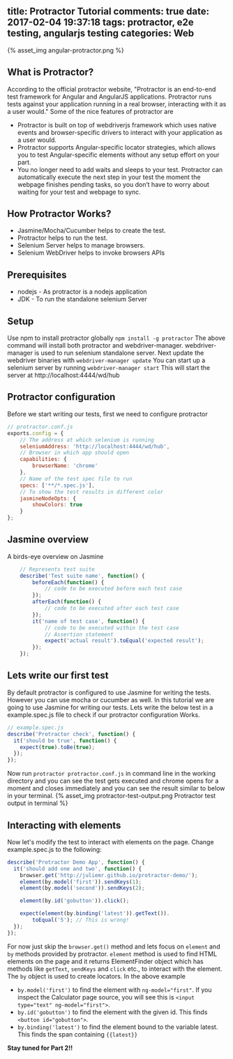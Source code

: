 title: Protractor Tutorial
comments: true
date: 2017-02-04 19:37:18
tags: protractor, e2e testing, angularjs testing
categories: Web
---
{% asset_img angular-protractor.png %}
## What is Protractor?
According to the official protractor website, "Protractor is an end-to-end test framework for Angular and AngularJS applications. Protractor runs tests against your application running in a real browser, interacting with it as a user would."
Some of the nice features of protractor are
* Protractor is built on top of webdriverjs framework which uses native events and browser-specific drivers to interact with your application as a user would.
* Protractor supports Angular-specific locator strategies, which allows you to test Angular-specific elements without any setup effort on your part.
* You no longer need to add waits and sleeps to your test. Protractor can automatically execute the next step in your test the moment the webpage finishes pending tasks, so you don’t have to worry about waiting for your test and webpage to sync.
## How Protractor Works?
* Jasmine/Mocha/Cucumber helps to create the test.
* Protractor helps to run the test.
* Selenium Server helps to manage browsers.
* Selenium WebDriver helps to invoke browsers APIs
## Prerequisites
* nodejs - As protractor is a nodejs application
* JDK - To run the standalone selenium Server
## Setup
Use npm to install protractor globally
`npm install -g protractor`
The above command will install both protractor and webdriver-manager. webdriver-manager is used to run selenium standalone server.
Next update the webdriver binaries with 
`webdriver-manager update`
You can start up a selenium server by running
`webdriver-manager start`
This will start the server at http://localhost:4444/wd/hub
## Protractor configuration
Before we start writing our tests, first we need to configure protractor

```js
// protractor.conf.js
exports.config = {
    // The address at which selenium is running
    seleniumAddress: 'http://localhost:4444/wd/hub',
    // Browser in which app should open
    capabilities: {
        browserName: 'chrome'
    },
    // Name of the test spec file to run
    specs: ['**/*.spec.js'],
    // To show the test results in different color
    jasmineNodeOpts: {
        showColors: true
    }
};
```
## Jasmine overview
A birds-eye overview on Jasmine

```js
    // Represents test suite
    describe('Test suite name', function() {
        beforeEach(function() {
            // code to be executed before each test case
        });
        afterEach(function() {
            // code to be executed after each test case
        });
        it('name of test case', function() {
            // code to be executed within the test case
            // Assertion statement
            expect('actual result').toEqual('expected result');
        });
    });
```
## Lets write our first test
By default protractor is configured to use Jasmine for writing the tests. However you can use mocha or cucumber as well.
In this tutorial we are going to use Jasmine for writing our tests. Lets write the below test in a example.spec.js file to check if our protractor configuration Works.
```js
// example.spec.js
describe('Protractor check', function() {
  it('should be true', function() {
    expect(true).toBe(true);
  });
});
```
Now run `protractor protractor.conf.js` in command line in the working directory and you can see the test gets executed and chrome opens for a moment and closes immediately and you can see the result similar to below in your terminal.
{% asset_img protractor-test-output.png Protractor test output in terminal %}
## Interacting with elements
Now let's modify the test to interact with elements on the page. Change example.spec.js to the following:
```js
describe('Protractor Demo App', function() {
  it('should add one and two', function() {
    browser.get('http://juliemr.github.io/protractor-demo/');
    element(by.model('first')).sendKeys(1);
    element(by.model('second')).sendKeys(2);

    element(by.id('gobutton')).click();

    expect(element(by.binding('latest')).getText()).
        toEqual('5'); // This is wrong!
  });
});
```
For now just skip the `browser.get()` method and lets focus on `element` and `by` methods provided by protractor. `element` method is used to find HTML elements on the page and it returns ElementFinder object which has methods like `getText`, `sendKeys` and `click` etc., to interact with the element. The `by` object is used to create locators. 
In the above example
* `by.model('first')` to find the element with `ng-model="first"`. If you inspect the Calculator page source, you will see this is `<input type="text" ng-model="first">`.
* `by.id('gobutton')` to find the element with the given id. This finds `<button id="gobutton">`.
* `by.binding('latest')` to find the element bound to the variable latest. This finds the span containing `{{latest}}`

**Stay tuned for Part 2!!**
